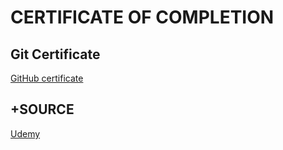# CERTIFICATE OF COMPLETION
## Git Certificate
[GitHub certificate](https://github.com/chandrakant100/Certificate-of-completion/blob/master/UC-336C1PV1.pdf)
## +SOURCE
[Udemy](https://www.udemy.com/certificate/UC-336C1PV1/)

